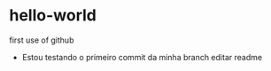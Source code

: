 # hello-world
first use of github
- Estou testando o primeiro commit da minha branch editar readme 
